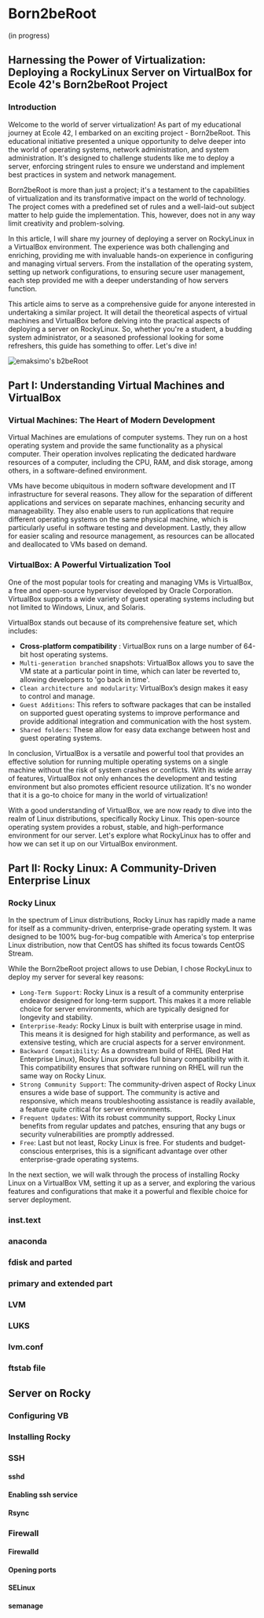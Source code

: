 # Born2beRoot
(in progress)

## Harnessing the Power of Virtualization: Deploying a RockyLinux Server on VirtualBox for Ecole 42's Born2beRoot Project

### Introduction

Welcome to the world of server virtualization! As part of my educational journey at Ecole 42, I embarked on an exciting project - Born2beRoot. This educational initiative presented a unique opportunity to delve deeper into the world of operating systems, network administration, and system administration. It's designed to challenge students like me to deploy a server, enforcing stringent rules to ensure we understand and implement best practices in system and network management.

Born2beRoot is more than just a project; it's a testament to the capabilities of virtualization and its transformative impact on the world of technology. The project comes with a predefined set of rules and a well-laid-out subject matter to help guide the implementation. This, however, does not in any way limit creativity and problem-solving.

In this article, I will share my journey of deploying a server on RockyLinux in a VirtualBox environment. The experience was both challenging and enriching, providing me with invaluable hands-on experience in configuring and managing virtual servers. From the installation of the operating system, setting up network configurations, to ensuring secure user management, each step provided me with a deeper understanding of how servers function.

This article aims to serve as a comprehensive guide for anyone interested in undertaking a similar project. It will detail the theoretical aspects of virtual machines and VirtualBox before delving into the practical aspects of deploying a server on RockyLinux. So, whether you're a student, a budding system administrator, or a seasoned professional looking for some refreshers, this guide has something to offer. Let's dive in!

![emaksimo's b2beRoot](https://user-images.githubusercontent.com/51645091/221917201-45cedcb5-7568-466d-b2cd-fd52d3001af1.png)

## Part I: Understanding Virtual Machines and VirtualBox
### Virtual Machines: The Heart of Modern Development

Virtual Machines are emulations of computer systems. They run on a host operating system and provide the same functionality as a physical computer. Their operation involves replicating the dedicated hardware resources of a computer, including the CPU, RAM, and disk storage, among others, in a software-defined environment.

VMs have become ubiquitous in modern software development and IT infrastructure for several reasons. They allow for the separation of different applications and services on separate machines, enhancing security and manageability. They also enable users to run applications that require different operating systems on the same physical machine, which is particularly useful in software testing and development. Lastly, they allow for easier scaling and resource management, as resources can be allocated and deallocated to VMs based on demand.

### VirtualBox: A Powerful Virtualization Tool
One of the most popular tools for creating and managing VMs is VirtualBox, a free and open-source hypervisor developed by Oracle Corporation. VirtualBox supports a wide variety of guest operating systems including but not limited to Windows, Linux, and Solaris.

VirtualBox stands out because of its comprehensive feature set, which includes:
- __Cross-platform compatibility__ : VirtualBox runs on a large number of 64-bit host operating systems.
- `Multi-generation branched` snapshots: VirtualBox allows you to save the VM state at a particular point in time, which can later be reverted to, allowing developers to 'go back in time'.
- `Clean architecture and modularity`: VirtualBox’s design makes it easy to control and manage.
- `Guest Additions`: This refers to software packages that can be installed on supported guest operating systems to improve performance and provide additional integration and communication with the host system.
- `Shared folders`: These allow for easy data exchange between host and guest operating systems.

In conclusion, VirtualBox is a versatile and powerful tool that provides an effective solution for running multiple operating systems on a single machine without the risk of system crashes or conflicts. With its wide array of features, VirtualBox not only enhances the development and testing environment but also promotes efficient resource utilization. It's no wonder that it is a go-to choice for many in the world of virtualization!

With a good understanding of VirtualBox, we are now ready to dive into the realm of Linux distributions, specifically Rocky Linux. This open-source operating system provides a robust, stable, and high-performance environment for our server. Let's explore what RockyLinux has to offer and how we can set it up on our VirtualBox environment.

## Part II: Rocky Linux: A Community-Driven Enterprise Linux
### Rocky Linux
In the spectrum of Linux distributions, Rocky Linux has rapidly made a name for itself as a community-driven, enterprise-grade operating system. It was designed to be 100% bug-for-bug compatible with America's top enterprise Linux distribution, now that CentOS has shifted its focus towards CentOS Stream.

While the Born2beRoot project allows to use Debian, I chose RockyLinux to deploy my server for several key reasons:
- `Long-Term Support`: Rocky Linux is a result of a community enterprise endeavor designed for long-term support. This makes it a more reliable choice for server environments, which are typically designed for longevity and stability.
- `Enterprise-Ready`: Rocky Linux is built with enterprise usage in mind. This means it is designed for high stability and performance, as well as extensive testing, which are crucial aspects for a server environment.
- `Backward Compatibility`: As a downstream build of RHEL (Red Hat Enterprise Linux), Rocky Linux provides full binary compatibility with it. This compatibility ensures that software running on RHEL will run the same way on Rocky Linux.
- `Strong Community Support`: The community-driven aspect of Rocky Linux ensures a wide base of support. The community is active and responsive, which means troubleshooting assistance is readily available, a feature quite critical for server environments.
- `Frequent Updates`: With its robust community support, Rocky Linux benefits from regular updates and patches, ensuring that any bugs or security vulnerabilities are promptly addressed.
- `Free`: Last but not least, Rocky Linux is free. For students and budget-conscious enterprises, this is a significant advantage over other enterprise-grade operating systems.

In the next section, we will walk through the process of installing Rocky Linux on a VirtualBox VM, setting it up as a server, and exploring the various features and configurations that make it a powerful and flexible choice for server deployment.

### inst.text
### anaconda
### fdisk and parted
### primary and extended part
### LVM
### LUKS
### lvm.conf
### ftstab file 

## Server on Rocky
### Configuring VB
### Installing Rocky
### SSH
#### sshd
#### Enabling ssh service
#### Rsync
### Firewall
#### Firewalld
#### Opening ports
#### SELinux
#### semanage 
